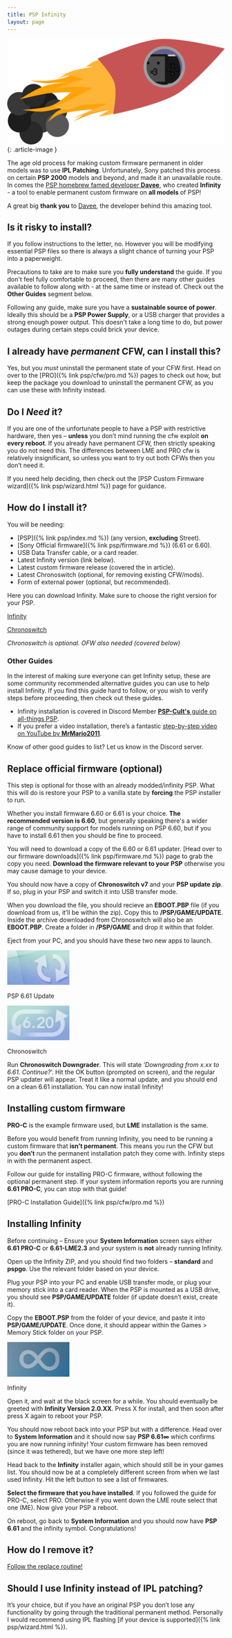```yaml
---
title: PSP Infinity
layout: page
---
```


![](/assets/img/rocket-psp.webp)
{: .article-image }

The age old process for making custom firmware permanent in older models was to use **IPL Patching**. Unfortunately, Sony patched this process on certain **PSP 2000** models and beyond, and made it an unavailable route. In comes the [PSP homebrew famed developer **Davee**](https://lolhax.org/), who created **Infinity** - a tool to enable permanent custom firmware on **all models** of PSP!

A great big **thank you** to [Davee](https://lolhax.org/), the developer behind this amazing tool.

## Is it risky to install?

If you follow instructions to the letter, no. However you will be modifying essential PSP files so there is always a slight chance of turning your PSP into a paperweight.

Precautions to take are to make sure you **fully understand** the guide. If you don't feel fully comfortable to proceed, then there are many other guides available to follow along with - at the same time or instead of. Check out the **Other Guides** segment below.

Following any guide, make sure you have a **sustainable source of power**. Ideally this should be a **PSP Power Supply**, or a USB charger that provides a strong enough power output. This doesn't take a long time to do, but power outages during certain steps could brick your device.

## I already have _permanent_ CFW, can I install this?

Yes, but you _must_ uninstall the permanent state of your CFW first. Head on over to the [PRO]({% link psp/cfw/pro.md %}) pages to check out how, but keep the package you download to uninstall the permanent CFW, as you can use these with Infinity instead.

## Do I _Need_ it?

If you are one of the unfortunate people to have a PSP with restrictive hardware, then yes – **unless** you don’t mind running the cfw exploit **on every reboot**. If you already have permanent CFW, then strictly speaking you do not need this. The differences between LME and PRO cfw is relatively insignificant, so unless you want to try out both CFWs then you don’t need it.

If you need help deciding, then check out the [PSP Custom Firmware wizard]({% link psp/wizard.html %}) page for guidance.

## How do I install it?

You will be needing:

*   [PSP]({% link psp/index.md %}) (any version, **excluding** Street).
*   [Sony Official firmware]({% link psp/firmware.md %}) (6.61 or 6.60).
*   USB Data Transfer cable, or a card reader.
*   Latest Infinity version (link below).
*   Latest custom firmware release (covered the in article).
*   Latest Chronoswitch (optional, for removing existing CFW/mods).
*   Form of external power (optional, but recommended).

Here you can download Infinity. Make sure to choose the right version for your PSP.

<div class="text-center">
	<p class="rt-button"><a href="https://infinity.lolhax.org/">Infinity</a></p>
	<p class="rt-button"><a href="https://github.com/DaveeFTW/Chronoswitch/releases">Chronoswitch</a></p>
</div>

_Chronoswitch is optional. OFW also needed (covered below)_

### Other Guides

In the interest of making sure everyone can get Infinity setup, these are some community recommended alternative guides you can use to help install Infinity. If you find this guide hard to follow, or you wish to verify steps before proceeding, then check out these guides.

* Infinity installation is covered in Discord Member [**PSP-Cult's** guide on all-things PSP](https://sites.google.com/view/psp-cult/cfw-hacking-guide).
* If you prefer a video installation, there’s a fantastic [step-by-step video on YouTube by **MrMario2011**](https://youtu.be/h-pZeWV5Q8E).

Know of other good guides to list? Let us know in the Discord server.

## Replace official firmware (optional)

This step is optional for those with an already modded/infinity PSP. What this will do is restore your PSP to a vanilla state by **forcing** the PSP installer to run.

Whether you install firmware 6.60 or 6.61 is your choice. **The recommended version is 6.60**, but generally speaking there's a wider range of community support for models running on PSP 6.60, but if you have to install 6.61 then you should be fine to proceed.

You will need to download a copy of the 6.60 or 6.61 updater. [Head over to our firmware downloads]({% link psp/firmware.md %}) page to grab the copy you need. **Download the firmware relevant to your PSP** otherwise you may cause damage to your device.

You should now have a copy of **Chronoswitch v7** and your **PSP update zip**. If so, plug in your PSP and switch it into USB transfer mode.

When you download the file, you should recieve an **EBOOT.PBP** file (if you download from us, it’ll be within the zip). Copy this to **/PSP/GAME/UPDATE**. Inside the archive downloaded from Chronoswitch will also be an **EBOOT.PBP**. Create a folder in **/PSP/GAME** and drop it within that folder.

Eject from your PC, and you should have these two new apps to launch.

![](/assets/img/ICON0.webp)

PSP 6.61 Update

![](/assets/img/ICON1.webp)

Chronoswitch

Run **Chronoswitch Downgrader**. This will state _‘Downgrading from x.xx to 6.61. Continue?_‘. Hit the OK button (prompted on screen), and the regular PSP updater will appear. Treat it like a normal update, and you should end on a clean 6.61 installation. You can now install Infinity!

## Installing custom firmware

**PRO-C** is the example firmware used, but **LME** installation is the same.

Before you would benefit from running Infinity, you need to be running a custom firmware that **isn’t permanent**. This means you run the CFW but you **don’t** run the permanent installation patch they come with. Infinity steps in with the permanent aspect.

Follow our guide for installing PRO-C firmware, without following the optional permanent step. If your system information reports you are running **6.61 PRO-C**, you can stop with that guide!

[PRO-C Installation Guide]({% link psp/cfw/pro.md %})

## Installing Infinity

Before continuing – Ensure your **System Information** screen says either **6.61 PRO-C** or **6.61-LME2.3** and your system is **not** already running Infinity.

Open up the Infinity ZIP, and you should find two folders – **standard** and **pspgo**. Use the relevant folder based on your device.

Plug your PSP into your PC and enable USB transfer mode, or plug your memory stick into a card reader. When the PSP is mounted as a USB drive, you should see **PSP/GAME/UPDATE** folder (if update doesn’t exist, create it).

Copy the **EBOOT.PSP** from the folder of your device, and paste it into **PSP/GAME/UPDATE**. Once done, it should appear within the Games > Memory Stick folder on your PSP.

![](/assets/img/ICON0-1.webp)

Infinity

Open it, and wait at the black screen for a while. You should eventually be greeted with **Infinity Version 2.0.XX**. Press X for install, and then soon after press X again to reboot your PSP.

You should now reboot back into your PSP but with a difference. Head over to **System Information** and it should now say **PSP 6.61∞** which confirms you are now running infinity! Your custom firmware has been removed (since it was tethered), but we have one more step left!

Head back to the **Infinity** installer again, which should still be in your games list. You should now be at a completely different screen from when we last used Infinity. Hit the left button to see a list of firmwares.

**Select the firmware that you have installed**. If you followed the guide for PRO-C, select PRO. Otherwise if you went down the LME route select that one (ME). Now give your PSP a reboot.

On reboot, go back to **System Information** and you should now have **PSP 6.61 <hack>** and the infinity symbol. Congratulations!

## How do I remove it?

[Follow the replace routine!](#chronoswitch)

## Should I use Infinity instead of IPL patching?

It’s your choice, but if you have an original PSP you don’t lose any functionality by going through the traditional permanent method. Personally I would recommend using IPL flashing [if your device is supported]({% link psp/wizard.html %}).
